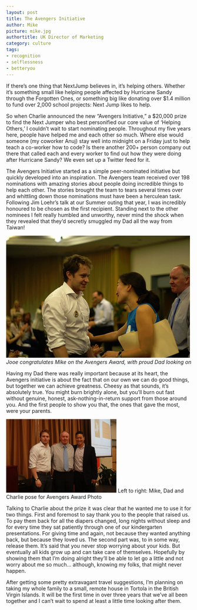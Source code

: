 ```yaml
---
layout: post
title: The Avengers Initiative
author: Mike
picture: mike.jpg
authortitle: UK Director of Marketing
category: culture
tags:
- recognition
- selflessness
- betteryou
---
```


If there’s one thing that NextJump believes in, it’s helping others. Whether it’s something small like helping people affected by Hurricane Sandy through the Forgotten Ones, or something big like donating over $1.4 million to fund over 2,000 school projects: Next Jump likes to help.

So when Charlie announced the new “Avengers Initiative,” a $20,000 prize to find the Next Jumper who best personified our core value of ‘Helping Others,’ I couldn’t wait to start nominating people. Throughout my five years here, people have helped me and each other so much. Where else would someone (my coworker Anuj) stay well into midnight on a Friday just to help teach a co-worker how to code? Is there another 200+ person company out there that called each and every worker to find out how they were doing after Hurricane Sandy? We even set up a Twitter feed for it.

The Avengers Initiative started as a simple peer-nominated initiative but quickly developed into an inspiration. The Avengers team received over 198 nominations with amazing stories about people doing incredible things to help each other. The stories brought the team to tears several times over and whittling down those nominations must have been a herculean task. Following Jim Loehr’s talk at our Summer outing that year, I was incredibly honoured to be chosen as the first recipient. Standing next to the other nominees I felt really humbled and unworthy, never mind the shock when they revealed that they’d secretly smuggled my Dad all the way from Taiwan!

![Jooe and Mike](/images/the-avengers-initiative-1.jpg)
*Jooe congratulates Mike on the Avengers Award, with proud Dad looking on*

Having my Dad there was really important because at its heart, the Avengers initiative is about the fact that on our own we can do good things, but together we can achieve greatness. Cheesy as that sounds, it’s absolutely true. You might burn brightly alone, but you’ll burn out fast without genuine, honest, ask-nothing-in-return support from those around you. And the first people to show you that, the ones that gave the most, were your parents.

![Mike, Dad and Charlie](/images/the-avengers-initiative-2.jpg)
Left to right: Mike, Dad and Charlie pose for Avengers Award Photo

Talking to Charlie about the prize it was clear that he wanted me to use it for two things. First and foremost to say thank you to the people that raised us. To pay them back for all the diapers changed, long nights without sleep and for every time they sat patiently through one of our kindergarten presentations. For giving time and again, not because they wanted anything back, but because they loved us. The second part was, to in some way, release them. It’s said that you never stop worrying about your kids. But eventually all kids grow up and can take care of themselves. Hopefully by showing them that I’m doing alright they’ll be able to let go a little and not worry about me so much… although, knowing my folks, that might never happen.

After getting some pretty extravagant travel suggestions, I’m planning on taking my whole family to a small, remote house in Tortola in the British Virgin Islands. It will be the first time in over three years that we’ve all been together and I can’t wait to spend at least a little time looking after them.
